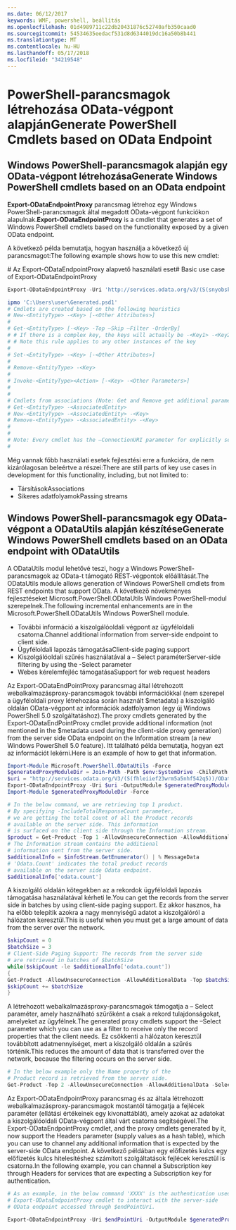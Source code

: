 ```yaml
---
ms.date: 06/12/2017
keywords: WMF, powershell, beállítás
ms.openlocfilehash: 01d4989711c22db20431876c52740afb350caad0
ms.sourcegitcommit: 54534635eedacf531d8d6344019dc16a50b8b441
ms.translationtype: MT
ms.contentlocale: hu-HU
ms.lasthandoff: 05/17/2018
ms.locfileid: "34219548"
---
```

# <a name="generate-powershell-cmdlets-based-on-odata-endpoint"></a><span data-ttu-id="bdf31-102">PowerShell-parancsmagok létrehozása OData-végpont alapján</span><span class="sxs-lookup"><span data-stu-id="bdf31-102">Generate PowerShell Cmdlets based on OData Endpoint</span></span>
<a name="generate-windows-powershell-cmdlets-based-on-an-odata-endpoint"></a><span data-ttu-id="bdf31-103">Windows PowerShell-parancsmagok alapján egy OData-végpont létrehozása</span><span class="sxs-lookup"><span data-stu-id="bdf31-103">Generate Windows PowerShell cmdlets based on an OData endpoint</span></span>
--------------------------------------------------------------

<span data-ttu-id="bdf31-104">**Export-ODataEndpointProxy** parancsmag létrehoz egy Windows PowerShell-parancsmagok által megadott OData-végpont funkciókon alapulnak.</span><span class="sxs-lookup"><span data-stu-id="bdf31-104">**Export-ODataEndpointProxy** is a cmdlet that generates a set of Windows PowerShell cmdlets based on the functionality exposed by a given OData endpoint.</span></span>

<span data-ttu-id="bdf31-105">A következő példa bemutatja, hogyan használja a következő új parancsmagot:</span><span class="sxs-lookup"><span data-stu-id="bdf31-105">The following example shows how to use this new cmdlet:</span></span>

<span data-ttu-id="bdf31-106">\# Az Export-ODataEndpointProxy alapvető használati eset</span><span class="sxs-lookup"><span data-stu-id="bdf31-106">\# Basic use case of Export-ODataEndpointProxy</span></span>

```powershell
Export-ODataEndpointProxy -Uri 'http://services.odata.org/v3/(S(snyobsk1hhutkb2yulwldgf1))/odata/odata.svc' -OutputModule C:\Users\user\Generated.psd1

ipmo 'C:\Users\user\Generated.psd1'
# Cmdlets are created based on the following heuristics
# New-<EntityType> -<Key> [-<Other Attributes>]
#
# Get-<EntityType> [-<Key> -Top –Skip –Filter -OrderBy]
# # If there is a complex key, the keys will actually be -<Key1> -<Key2>…
# # Note this rule applies to any other instances of the key
#
# Set-<EntityType> -<Key> [-<Other Attributes>]
#
# Remove-<EntityType> -<Key>
#
# Invoke-<EntityType><Action> [-<Key> -<Other Parameters>]
#
#
# Cmdlets from associations (Note: Get and Remove get additional parameter sets)
# Get-<EntityType> -<AssociatedEntity>
# New-<EntityType> -<AssociatedEntity> -<Key>
# Remove-<EntityType> -<AssociatedEntity> -<Key>
#
#
# Note: Every cmdlet has the –ConnectionURI parameter for explicitly setting the URI of the endpoint. This normally uses the same address that you gave the Export-ODataEndpointProxy cmdlet, but can be overridden in this fashion for the sake of similar endpoints.
#
```

<span data-ttu-id="bdf31-107">Még vannak főbb használati esetek fejlesztési erre a funkcióra, de nem kizárólagosan beleértve a részei:</span><span class="sxs-lookup"><span data-stu-id="bdf31-107">There are still parts of key use cases in development for this functionality, including, but not limited to:</span></span>
-   <span data-ttu-id="bdf31-108">Társítások</span><span class="sxs-lookup"><span data-stu-id="bdf31-108">Associations</span></span>
-   <span data-ttu-id="bdf31-109">Sikeres adatfolyamok</span><span class="sxs-lookup"><span data-stu-id="bdf31-109">Passing streams</span></span>

<a name="generate-windows-powershell-cmdlets-based-on-an-odata-endpoint-with-odatautils"></a><span data-ttu-id="bdf31-110">Windows PowerShell-parancsmagok egy OData-végpont a ODataUtils alapján készítése</span><span class="sxs-lookup"><span data-stu-id="bdf31-110">Generate Windows PowerShell cmdlets based on an OData endpoint with ODataUtils</span></span>
------------------------------------------------------------------------------
<span data-ttu-id="bdf31-111">A ODataUtils modul lehetővé teszi, hogy a Windows PowerShell-parancsmagok az OData-t támogató REST-végpontok előállítását.</span><span class="sxs-lookup"><span data-stu-id="bdf31-111">The ODataUtils module allows generation of Windows PowerShell cmdlets from REST endpoints that support OData.</span></span> <span data-ttu-id="bdf31-112">A következő növekményes fejlesztéseket Microsoft.PowerShell.ODataUtils Windows PowerShell-modul szerepelnek.</span><span class="sxs-lookup"><span data-stu-id="bdf31-112">The following incremental enhancements are in the Microsoft.PowerShell.ODataUtils Windows PowerShell module.</span></span>
-   <span data-ttu-id="bdf31-113">További információ a kiszolgálóoldali végpont az ügyféloldali csatorna.</span><span class="sxs-lookup"><span data-stu-id="bdf31-113">Channel additional information from server-side endpoint to client side.</span></span>
-   <span data-ttu-id="bdf31-114">Ügyféloldali lapozás támogatása</span><span class="sxs-lookup"><span data-stu-id="bdf31-114">Client-side paging support</span></span>
-   <span data-ttu-id="bdf31-115">Kiszolgálóoldali szűrés használatával a – Select paraméter</span><span class="sxs-lookup"><span data-stu-id="bdf31-115">Server-side filtering by using the -Select parameter</span></span>
-   <span data-ttu-id="bdf31-116">Webes kérelemfejléc támogatása</span><span class="sxs-lookup"><span data-stu-id="bdf31-116">Support for web request headers</span></span>

<span data-ttu-id="bdf31-117">Az Export-ODataEndPointProxy parancsmag által létrehozott webalkalmazásproxy-parancsmagok további információkkal (nem szerepel a ügyféloldali proxy létrehozása során használt $metadata) a kiszolgáló oldalán OData-végpont az információk adatfolyamon (egy új Windows PowerShell 5.0 szolgáltatáshoz).</span><span class="sxs-lookup"><span data-stu-id="bdf31-117">The proxy cmdlets generated by the Export-ODataEndPointProxy cmdlet provide additional information (not mentioned in the $metadata used during the client-side proxy generation) from the server side OData endpoint on the Information stream (a new Windows PowerShell 5.0 feature).</span></span> <span data-ttu-id="bdf31-118">Itt található példa bemutatja, hogyan ezt az információt lekérni.</span><span class="sxs-lookup"><span data-stu-id="bdf31-118">Here is an example of how to get that information.</span></span>
```powershell
Import-Module Microsoft.PowerShell.ODataUtils -Force
$generatedProxyModuleDir = Join-Path -Path $env:SystemDrive -ChildPath 'ODataDemoProxy'
$uri = "http://services.odata.org/V3/(S(fhleiief23wrm5a5nhf542q5))/OData/OData.svc/"
Export-ODataEndpointProxy -Uri $uri -OutputModule $generatedProxyModuleDir -Force -AllowUnSecureConnection -Verbose -AllowClobber
Import-Module $generatedProxyModuleDir -Force

# In the below command, we are retrieving top 1 product.
# By specifying -IncludeTotalResponseCount parameter,
# we are getting the total count of all the Product records
# available on the server side. This information
# is surfaced on the client side through the Information stream.
$product = Get-Product -Top 1 -AllowUnsecureConnection -AllowAdditionalData -IncludeTotalResponseCount -InformationVariable infoStream
# The Information stream contains the additional
# information sent from the server side.
$additionalInfo = $infoStream.GetEnumerator() | % MessageData
# 'Odata.Count' indicates the total product records
# available on the server side Odata endpoint.
$additionalInfo['odata.count']
```

<span data-ttu-id="bdf31-119">A kiszolgáló oldalán kötegekben az a rekordok ügyféloldali lapozás támogatása használatával kérheti le.</span><span class="sxs-lookup"><span data-stu-id="bdf31-119">You can get the records from the server side in batches by using client-side paging support.</span></span> <span data-ttu-id="bdf31-120">Ez akkor hasznos, ha ha előbb telepítik azokra a nagy mennyiségű adatot a kiszolgálóról a hálózaton keresztül.</span><span class="sxs-lookup"><span data-stu-id="bdf31-120">This is useful when you must get a large amount of data from the server over the network.</span></span>
```powershell
$skipCount = 0
$batchSize = 3
# Client-Side Paging Support: The records from the server side
# are retrieved in batches of $batchSize
while($skipCount -le $additionalInfo['odata.count'])
{
Get-Product -AllowUnsecureConnection -AllowAdditionalData -Top $batchSize -Skip $skipCount
$skipCount += $batchSize
}
```

<span data-ttu-id="bdf31-121">A létrehozott webalkalmazásproxy-parancsmagok támogatja a – Select paraméter, amely használható szűrőként a csak a rekord tulajdonságokat, amelyeket az ügyfélnek.</span><span class="sxs-lookup"><span data-stu-id="bdf31-121">The generated proxy cmdlets support the –Select parameter which you can use as a filter to receive only the record properties that the client needs.</span></span> <span data-ttu-id="bdf31-122">Ez csökkenti a hálózaton keresztül továbbított adatmennyiséget, mert a kiszolgáló oldalán a szűrés történik.</span><span class="sxs-lookup"><span data-stu-id="bdf31-122">This reduces the amount of data that is transferred over the network, because the filtering occurs on the server side.</span></span>
```powershell
# In the below example only the Name property of the
# Product record is retrieved from the server side.
Get-Product -Top 2 -AllowUnsecureConnection -AllowAdditionalData -Select Name
```

<span data-ttu-id="bdf31-123">Az Export-ODataEndpointProxy parancsmag és az általa létrehozott webalkalmazásproxy-parancsmagok mostantól támogatja a fejlécek paraméter (ellátási értékeinek egy kivonattáblát), amely azokat az adatokat a kiszolgálóoldali OData-végpont által várt csatorna segítségével.</span><span class="sxs-lookup"><span data-stu-id="bdf31-123">The Export-ODataEndpointProxy cmdlet, and the proxy cmdlets generated by it, now support the Headers parameter (supply values as a hash table), which you can use to channel any additional information that is expected by the server-side OData endpoint.</span></span> <span data-ttu-id="bdf31-124">A következő példában egy előfizetés kulcs egy előfizetés kulcs hitelesítéshez számított szolgáltatások fejlécek keresztül is csatorna.</span><span class="sxs-lookup"><span data-stu-id="bdf31-124">In the following example, you can channel a Subscription key through Headers for services that are expecting a Subscription key for authentication.</span></span>
```powershell
# As an example, in the below command 'XXXX' is the authentication used by the
# Export-ODataEndpointProxy cmdlet to interact with the server-side
# OData endpoint accessed through $endPointUri.

Export-ODataEndpointProxy -Uri $endPointUri -OutputModule $generatedProxyModuleDir -Force -AllowUnSecureConnection -Verbose -Headers @{'subscription-key'='XXXX'}
```
